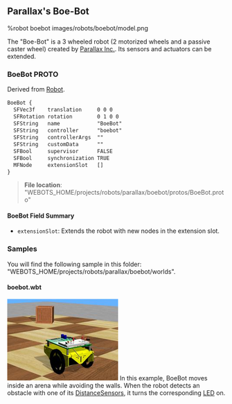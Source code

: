 ## Parallax's Boe-Bot

%robot boebot images/robots/boebot/model.png

The "Boe-Bot" is a 3 wheeled robot (2 motorized wheels and a passive caster wheel) created by [Parallax Inc.](https://www.parallax.com/product/boe-bot-robot).
Its sensors and actuators can be extended.

### BoeBot PROTO

Derived from [Robot](../reference/robot.md).

```
BoeBot {
  SFVec3f    translation     0 0 0
  SFRotation rotation        0 1 0 0
  SFString   name            "BoeBot"
  SFString   controller      "boebot"
  SFString   controllerArgs  ""
  SFString   customData      ""
  SFBool     supervisor      FALSE
  SFBool     synchronization TRUE
  MFNode     extensionSlot   []
}
```

> **File location**: "WEBOTS\_HOME/projects/robots/parallax/boebot/protos/BoeBot.proto"

#### BoeBot Field Summary

- `extensionSlot`: Extends the robot with new nodes in the extension slot.

### Samples

You will find the following sample in this folder: "WEBOTS\_HOME/projects/robots/parallax/boebot/worlds".

#### boebot.wbt

![boebot.wbt.png](images/robots/boebot/boebot.wbt_thumbnail.jpg) In this example, BoeBot moves inside an arena while avoiding the walls.
When the robot detects an obstacle with one of its [DistanceSensors](../reference/distancesensor.md), it turns the corresponding [LED](../reference/led.md) on.
